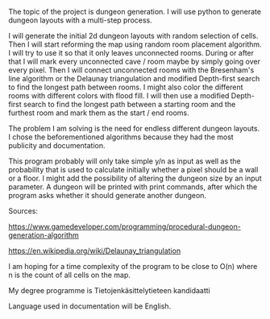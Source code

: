 The topic of the project is dungeon generation. I will use python to generate dungeon layouts with a multi-step process.


I will generate the initial 2d dungeon layouts with random selection of cells. Then I will start reforming the map using random room placement algorithm. I will try to use it so that it only leaves unconnected rooms. During or after that I will mark every unconnected cave / room maybe by simply going over every pixel. Then I will connect unconnected rooms with the Bresenham's line algorithm or the Delaunay triangulation and modified Depth-first search to find the longest path between rooms.
I might also color the different rooms with different colors with flood fill. I will then use a modified Depth-first search to find the longest path between a starting room
and the furthest room and mark them as the start / end rooms.


The problem I am solving is the need for endless different dungeon layouts. I chose the beforementioned algorithms because they had the most publicity and documentation.


This program probably will only take simple y/n as input as well as the probability that is used to calculate initially whether a pixel should be a wall or a floor. I might add the 
possibility of altering the dungeon size by an input parameter.
A dungeon will be printed with print commands, after which the program asks whether it should generate another dungeon.


Sources:

https://www.gamedeveloper.com/programming/procedural-dungeon-generation-algorithm 

https://en.wikipedia.org/wiki/Delaunay_triangulation 


I am hoping for a time  complexity of the program to be close to O(n) where n is the count of all cells on the map.


My degree programme is Tietojenkäsittelytieteen kandidaatti


Language used in documentation will be English.